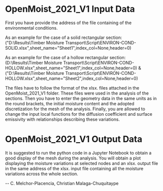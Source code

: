 # OpenMoist_2021_V1 Input Data

First you have provide the address of the file containing of the environmental conditions.

As an example for the case of a solid rectangular section: ("D:\Results\Timber Moisture Transport\Script\ENVIRON-COND-SOLID.xlsx",sheet_name="Sheet1",index_col=None,header=0)

As an example for the case of a hollow rectangular section: (D:\Results\Timber Moisture Transport\Script\ENVIRON-COND-HOLLOW.xlsx",sheet_name="Sheet1",index_col=None,header=0) & ("D:\Results\Timber Moisture Transport\Script\ENVIRON-COND-HOLLOW.xlsx",sheet_name="Sheet2",index_col=None,header=0)

The files have to follow the format of the xlsx. files attached in the OpenMoist_2021_V1 folder. 
These files were used in the analysis of the sections. Then you have to enter the geometry data in
the same units as in the round brackets, the initial moisture content and the adopted discretization 
for the mesh of the analysis. Finally, you are allowed to change the input local functions for
the diffusion coefficient and surface emissivity with relationships describing these variations.

# OpenMoist_2021_V1 Output Data

It is suggested to run the python code in a Jupyter Notebook to obtain a good display of the mesh
during the analysis. You will obtain a plot displaying the moisture variations at selected nodes
and an xlsx. output file in the same address of the xlsx. input file containing all the moisture 
variations across the whole section. 

-- C. Melchor-Placencia, Christian Malaga-Chuquitaype
